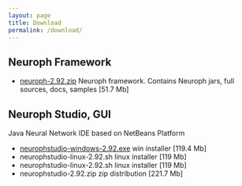 ```yaml
---
layout: page
title: Download
permalink: /download/
---
```


## Neuroph Framework

* [neuroph-2.92.zip](http://sourceforge.net/projects/neuroph/files/neuroph-2.92/neuroph-2.92.zip/download)
  Neuroph framework. Contains Neuroph jars, full sources, docs, samples [51.7 Mb]

## Neuroph Studio, GUI

Java Neural Network IDE based on NetBeans Platform

* [neurophstudio-windows-2.92.exe](http://sourceforge.net/projects/neuroph/files/neuroph-2.92/neurophstudio-windows-2.92.exe/download) win installer [119.4 Mb]
* neurophstudio-linux-2.92.sh linux installer [119 Mb]
* neurophstudio-linux-2.92.sh linux installer [119 Mb]
* neurophstudio-2.92.zip zip distribution [221.7 Mb]
